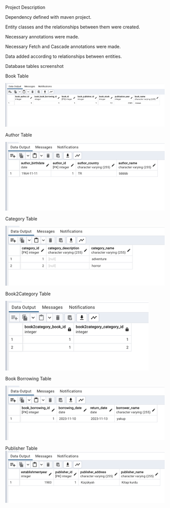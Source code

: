 Project Description

Dependency defined with maven project.

Entity classes and the relationships between them were created.

Necessary annotations were made.

Necessary Fetch and Cascade annotations were made.

Data added according to relationships between entities.

Database tables screenshot

Book Table

![img.png](photos/img.png)

Author Table

![img_1.png](photos/img_1.png)

Category Table

![img_2.png](photos/img_2.png)

Book2Category Table

![img_3.png](photos/img_3.png)

Book Borrowing Table

![img_4.png](photos/img_4.png)

Publisher Table
![img_5.png](photos/img_5.png)